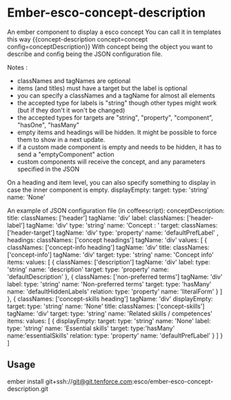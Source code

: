 # Ember-esco-concept-description

An ember component to display a esco concept
You can call it in templates this way
{{concept-description concept=concept config=conceptDescription}}
With concept being the object you want to describe and config being the JSON configuration file.

Notes : 
- classNames and tagNames are optional 
- items (and titles) must have a target but the label is optional
- you can specify a classNames and a tagName for almost all elements
- the accepted type for labels is "string" though other types might work (but if they don't it won't be changed)
- the accepted types for targets are "string", "property", "component", "hasOne", "hasMany"
- empty items and headings will be hidden. It might be possible to force them to show in a next update.
- if a custom made component is empty and needs to be hidden, it has to send a "emptyComponent" action
- custom components will receive the concept, and any parameters specified in the JSON

On a heading and item level, you can also specify something to display in case the inner component is empty. 
  displayEmpty:
    target:
      type: 'string'
      name: 'None'

An example of JSON configuration file (in coffeescript):
conceptDescription:
    title:
      classNames: ['header']
      tagName: 'div'
      label:
        classNames: ['header-label']
        tagName: 'div'
        type: 'string'
        name: 'Concept : '
      target:
        classNames: ['header-target']
        tagName: 'div'
        type: 'property'
        name: 'defaultPrefLabel'
    ,
    headings:
      classNames: ['concept headings']
      tagName: 'div'
      values:
        [
          {
            classNames: ['concept-info heading']
            tagName: 'div'
            title:
              classNames: ['concept-info']
              tagName: 'div'
              target:
                type: 'string'
                name: 'Concept info'
            items:
              values:
                [
                  {
                    classNames: ['description']
                    tagName: 'div'
                    label:
                      type: 'string'
                      name: 'description'
                    target:
                      type: 'property'
                      name: 'defaultDescription'
                  },
                  {
                    classNames: ['non-preferred terms']
                    tagName: 'div'
                    label:
                      type: 'string'
                      name: 'Non-preferred terms'
                    target:
                      type: 'hasMany'
                      name: 'defaultHiddenLabels'
                      relation:
                        type: 'property'
                        name: 'literalForm'
                  }
                ]
          },
          {
            classNames: ['concept-skills heading']
            tagName: 'div'
            displayEmpty:
              target:
                type: 'string'
                name: 'None'
            title:
              classNames: ['concept-skills']
              tagName: 'div'
              target:
                type: 'string'
                name: 'Related skills / competences'
            items:
              values:
                [
                  {
                    displayEmpty:
                      target:
                        type: 'string'
                        name: 'None'
                    label:
                      type: 'string'
                      name: 'Essential skills'
                    target:
                      type:'hasMany'
                      name:'essentialSkills'
                      relation:
                        type: 'property'
                        name: 'defaultPrefLabel'
                  }
                ]
          }
        ]

## Usage
ember install git+ssh://git@git.tenforce.com:esco/ember-esco-concept-description.git
